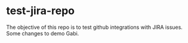 # test-jira-repo
The objective of this repo is to test github integrations with JIRA issues.
Some changes to demo Gabi.
